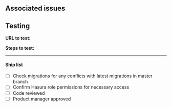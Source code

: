 ## Associated issues

## Testing
**URL to test:** <!-- VZ URL or Netlify -->

**Steps to test:**


---
#### Ship list
- [ ] Check migrations for any conflicts with latest migrations in master branch
- [ ] Confirm Hasura role permissions for necessary access
- [ ] Code reviewed
- [ ] Product manager approved